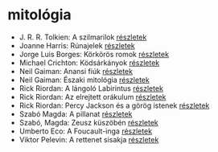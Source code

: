 # mitológia

- J. R. R. Tolkien: A szilmarilok [részletek](_details/J.%20R.%20R.%20Tolkien.md#id_60)
- Joanne Harris: Rúnajelek [részletek](_details/Joanne%20Harris.md#id_1125)
- Jorge Luis Borges: Körkörös romok [részletek](_details/Jorge%20Luis%20Borges.md#id_1207)
- Michael Crichton: Ködsárkányok [részletek](_details/Michael%20Crichton.md#id_755)
- Neil Gaiman: Anansi fiúk [részletek](_details/Neil%20Gaiman.md#id_1432)
- Neil Gaiman: Északi mitológia [részletek](_details/Neil%20Gaiman.md#id_1435)
- Rick Riordan: A lángoló Labirintus [részletek](_details/Rick%20Riordan.md#id_1655)
- Rick Riordan: Az elrejtett orákulum [részletek](_details/Rick%20Riordan.md#id_1656)
- Rick Riordan: Percy Jackson és a görög istenek [részletek](_details/Rick%20Riordan.md#id_1660)
- Szabó Magda: A pillanat [részletek](_details/Szab%C3%B3%20Magda.md#id_1336)
- Szabó, Magda: Zeusz küszöbén [részletek](_details/Szab%C3%B3%2C%20Magda.md#id_1343)
- Umberto Eco: A Foucault-inga [részletek](_details/Umberto%20Eco.md#id_1024)
- Viktor Pelevin: A rettenet sisakja [részletek](_details/Viktor%20Pelevin.md#id_827)